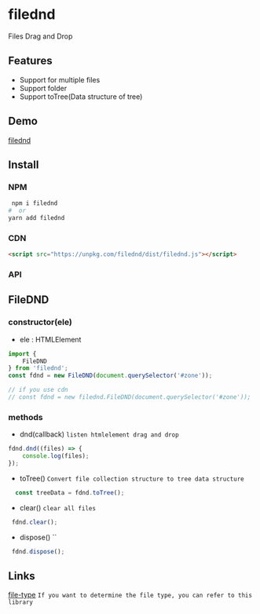 # filednd

Files Drag and Drop

## Features

* Support for multiple files 
* Support folder
* Support toTree(Data structure of tree)

## Demo

[filednd](https://deyihu.github.io/filednd/test/index.html)

## Install

### NPM

```sh
 npm i filednd
#  or
yarn add filednd 
```

### CDN 

```html
<script src="https://unpkg.com/filednd/dist/filednd.js"></script>
```

### API

## FileDND 

### constructor(ele)

* ele : HTMLElement

```js
import {
    FileDND
} from 'filednd';
const fdnd = new FileDND(document.querySelector('#zone'));

// if you use cdn 
// const fdnd = new filednd.FileDND(document.querySelector('#zone'));
```

### methods

* dnd(callback) `listen htmlelement drag and drop`

```js
fdnd.dnd((files) => {
    console.log(files);
});
```

* toTree() `Convert file collection structure to tree data structure`

```js
  const treeData = fdnd.toTree();
```

* clear() `clear all files`

```js
 fdnd.clear();
```

* dispose() ``

```js
 fdnd.dispose();
```

## Links

[file-type](https://github.com/sindresorhus/file-type) `If you want to determine the file type, you can refer to this library`
